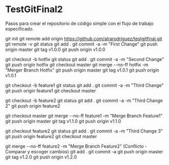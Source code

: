 # TestGitFinal2

Pasos para crear el repositorio de código simple con el flujo de trabajo especificado.

git init
git remote add origin https://github.com/alrarodriguez/testgitfinal.git
git remote -v
git status
git add .
git commit -a -m "First Change"
git push origin master
git tag v1.0.0
git push origin v1.0.0


git checkout -b hotfix
git status
git add .
git commit -a -m "Second Change"
git push origin hotfix
git checkout master
git merge --no-ff hotfix -m "Merger Branch Hotfix"
git push origin master
git tag v1.0.1
git push origin v1.0.1


git checkout -b feature1
git status
git add .
git commit -a -m "Third Change"
git push origin feature1
git checkout master


git checkout -b feature2
git status
git add .
git commit -a -m "Third Change 2"
git push origin feature2


git checkout master
git merge --no-ff feature1 -m "Merge Branch Feature1"
git push origin master
git tag v1.1.0
git push origin v1.1.0

git checkout feature2
git status
git add .
git commit -a -m "Third Change 3"
git push origin feature2
git checkout master


git merge --no-ff feature2 -m "Merge Branch Feature2"
(Conflicto - Comparar y escoger cambios)
git add .
git commit -a
git push origin master
git tag v1.2.0
git push origin v1.2.0
